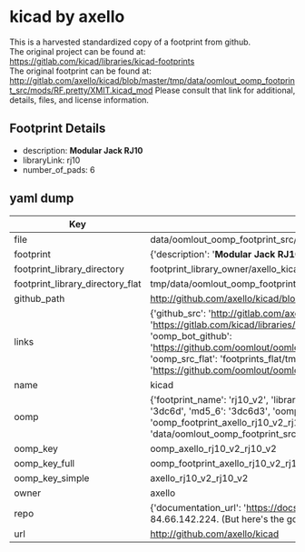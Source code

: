 # kicad by axello  
This is a harvested standardized copy of a footprint from github.  
The original project can be found at:  
https://gitlab.com/kicad/libraries/kicad-footprints  
The original footprint can be found at:
http://gitlab.com/axello/kicad/blob/master/tmp/data/oomlout_oomp_footprint_src/mods/RF.pretty/XMIT.kicad_mod
Please consult that link for additional, details, files, and license information.  
## Footprint Details
* description: <b>Modular Jack RJ10</b>  
* libraryLink: rj10  
* number_of_pads: 6  
## yaml dump  
| Key | Value |  
| --- | --- |  
| file | data/oomlout_oomp_footprint_src/kicad/6.0/projects/1w-grove-v0.1/rj10-v2.kicad_mod |  
| footprint | {'description': '<b>Modular Jack RJ10</b>', 'libraryLink': 'rj10', 'number_of_pads': 6} |  
| footprint_library_directory | footprint_library_owner/axello_kicad |  
| footprint_library_directory_flat | tmp/data/oomlout_oomp_footprint_src/footprints_flat/axello_rj10_v2_rj10_v2/working |  
| github_path | http://github.com/axello/kicad/blob/master/tmp/data/oomlout_oomp_footprint_src/6.0/projects/1w-grove-v0.1/rj10-v2.kicad_mod |  
| links | {'github_src': 'http://gitlab.com/axello/kicad/blob/master/tmp/data/oomlout_oomp_footprint_src/mods/RF.pretty/XMIT.kicad_mod', 'github_src_repo': 'https://gitlab.com/kicad/libraries/kicad-footprints', 'oomp_bot': 'tmp/data/oomlout_oomp_footprint_src/footprints/axello_rj10_v2_rj10_v2/working', 'oomp_bot_github': 'https://github.com/oomlout/oomlout_oomp_footprint_bot/tree/main/tmp/data/oomlout_oomp_footprint_src/footprints/axello_rj10_v2_rj10_v2/working', 'oomp_src_flat': 'footprints_flat/tmp/data/oomlout_oomp_footprint_src/footprints_flat/axello_rj10_v2_rj10_v2/working', 'oomp_src_flat_github': 'https://github.com/oomlout/oomlout_oomp_footprint_src/tree/main/tmp/data/oomlout_oomp_footprint_src/footprints_flat/axello_rj10_v2_rj10_v2/working'} |  
| name | kicad |  
| oomp | {'footprint_name': 'rj10_v2', 'library_name': 'rj10_v2_kicad_mod', 'md5': '3dc6d353023f3373b72ef0225fad9ea2', 'md5_10': '3dc6d35302', 'md5_5': '3dc6d', 'md5_6': '3dc6d3', 'oomp_key': 'oomp_axello_rj10_v2_rj10_v2', 'oomp_key_extra': 'oomp_footprint_axello_rj10_v2_rj10_v2', 'oomp_key_full': 'oomp_footprint_axello_rj10_v2_rj10_v2_3dc6d3', 'oomp_key_simple': 'axello_rj10_v2_rj10_v2', 'original_filename': 'data/oomlout_oomp_footprint_src/kicad/6.0/projects/1w-grove-v0.1/rj10-v2.kicad_mod', 'owner_name': 'axello'} |  
| oomp_key | oomp_axello_rj10_v2_rj10_v2 |  
| oomp_key_full | oomp_footprint_axello_rj10_v2_rj10_v2 |  
| oomp_key_simple | axello_rj10_v2_rj10_v2 |  
| owner | axello |  
| repo | {'documentation_url': 'https://docs.github.com/rest/overview/resources-in-the-rest-api#rate-limiting', 'message': "API rate limit exceeded for 84.66.142.224. (But here's the good news: Authenticated requests get a higher rate limit. Check out the documentation for more details.)"} |  
| url | http://github.com/axello/kicad |  

